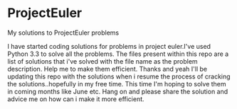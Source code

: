 ProjectEuler
============

My solutions to ProjectEuler problems


I have started coding solutions for problems in project euler.I've used Python 3.3 to solve all the problems.
The files present within this repo are a list of solutions that i've solved with the file name as the problem description.
Help me to make them efficient. Thanks and yeah I'll be updating this repo with the solutions when i resume the process of cracking 
the solutions..hopefully in my free time. This time I'm hoping to solve them in coming months like June etc. Hang on and please share the solution 
and advice me on how can i make it more efficient. 
